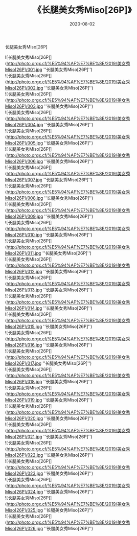 ﻿---
layout: post
title:  《长腿美女秀Miso[26P]》
date:   2020-08-02
img: http://photo.orgx.cf/%E5%94%AF%E7%BE%8E/2019/美女秀Miso[26P]/000.jpg
tags: [美女, 清纯, 唯美]
---

长腿美女秀Miso[26P]


![长腿美女秀Miso[26P]](http://photo.orgx.cf/%E5%94%AF%E7%BE%8E/2019/美女秀Miso[26P]/001.jpg ''长腿美女秀Miso[26P]'') <br>
![长腿美女秀Miso[26P]](http://photo.orgx.cf/%E5%94%AF%E7%BE%8E/2019/美女秀Miso[26P]/002.jpg ''长腿美女秀Miso[26P]'') <br>
![长腿美女秀Miso[26P]](http://photo.orgx.cf/%E5%94%AF%E7%BE%8E/2019/美女秀Miso[26P]/003.jpg ''长腿美女秀Miso[26P]'') <br>
![长腿美女秀Miso[26P]](http://photo.orgx.cf/%E5%94%AF%E7%BE%8E/2019/美女秀Miso[26P]/004.jpg ''长腿美女秀Miso[26P]'') <br>
![长腿美女秀Miso[26P]](http://photo.orgx.cf/%E5%94%AF%E7%BE%8E/2019/美女秀Miso[26P]/005.jpg ''长腿美女秀Miso[26P]'') <br>
![长腿美女秀Miso[26P]](http://photo.orgx.cf/%E5%94%AF%E7%BE%8E/2019/美女秀Miso[26P]/006.jpg ''长腿美女秀Miso[26P]'') <br>
![长腿美女秀Miso[26P]](http://photo.orgx.cf/%E5%94%AF%E7%BE%8E/2019/美女秀Miso[26P]/007.jpg ''长腿美女秀Miso[26P]'') <br>
![长腿美女秀Miso[26P]](http://photo.orgx.cf/%E5%94%AF%E7%BE%8E/2019/美女秀Miso[26P]/008.jpg ''长腿美女秀Miso[26P]'') <br>
![长腿美女秀Miso[26P]](http://photo.orgx.cf/%E5%94%AF%E7%BE%8E/2019/美女秀Miso[26P]/009.jpg ''长腿美女秀Miso[26P]'') <br>
![长腿美女秀Miso[26P]](http://photo.orgx.cf/%E5%94%AF%E7%BE%8E/2019/美女秀Miso[26P]/010.jpg ''长腿美女秀Miso[26P]'') <br>
![长腿美女秀Miso[26P]](http://photo.orgx.cf/%E5%94%AF%E7%BE%8E/2019/美女秀Miso[26P]/011.jpg ''长腿美女秀Miso[26P]'') <br>
![长腿美女秀Miso[26P]](http://photo.orgx.cf/%E5%94%AF%E7%BE%8E/2019/美女秀Miso[26P]/012.jpg ''长腿美女秀Miso[26P]'') <br>
![长腿美女秀Miso[26P]](http://photo.orgx.cf/%E5%94%AF%E7%BE%8E/2019/美女秀Miso[26P]/013.jpg ''长腿美女秀Miso[26P]'') <br>
![长腿美女秀Miso[26P]](http://photo.orgx.cf/%E5%94%AF%E7%BE%8E/2019/美女秀Miso[26P]/014.jpg ''长腿美女秀Miso[26P]'') <br>
![长腿美女秀Miso[26P]](http://photo.orgx.cf/%E5%94%AF%E7%BE%8E/2019/美女秀Miso[26P]/015.jpg ''长腿美女秀Miso[26P]'') <br>
![长腿美女秀Miso[26P]](http://photo.orgx.cf/%E5%94%AF%E7%BE%8E/2019/美女秀Miso[26P]/016.jpg ''长腿美女秀Miso[26P]'') <br>
![长腿美女秀Miso[26P]](http://photo.orgx.cf/%E5%94%AF%E7%BE%8E/2019/美女秀Miso[26P]/017.jpg ''长腿美女秀Miso[26P]'') <br>
![长腿美女秀Miso[26P]](http://photo.orgx.cf/%E5%94%AF%E7%BE%8E/2019/美女秀Miso[26P]/018.jpg ''长腿美女秀Miso[26P]'') <br>
![长腿美女秀Miso[26P]](http://photo.orgx.cf/%E5%94%AF%E7%BE%8E/2019/美女秀Miso[26P]/019.jpg ''长腿美女秀Miso[26P]'') <br>
![长腿美女秀Miso[26P]](http://photo.orgx.cf/%E5%94%AF%E7%BE%8E/2019/美女秀Miso[26P]/020.jpg ''长腿美女秀Miso[26P]'') <br>
![长腿美女秀Miso[26P]](http://photo.orgx.cf/%E5%94%AF%E7%BE%8E/2019/美女秀Miso[26P]/021.jpg ''长腿美女秀Miso[26P]'') <br>
![长腿美女秀Miso[26P]](http://photo.orgx.cf/%E5%94%AF%E7%BE%8E/2019/美女秀Miso[26P]/022.jpg ''长腿美女秀Miso[26P]'') <br>
![长腿美女秀Miso[26P]](http://photo.orgx.cf/%E5%94%AF%E7%BE%8E/2019/美女秀Miso[26P]/023.jpg ''长腿美女秀Miso[26P]'') <br>
![长腿美女秀Miso[26P]](http://photo.orgx.cf/%E5%94%AF%E7%BE%8E/2019/美女秀Miso[26P]/024.jpg ''长腿美女秀Miso[26P]'') <br>
![长腿美女秀Miso[26P]](http://photo.orgx.cf/%E5%94%AF%E7%BE%8E/2019/美女秀Miso[26P]/025.jpg ''长腿美女秀Miso[26P]'') <br>
![长腿美女秀Miso[26P]](http://photo.orgx.cf/%E5%94%AF%E7%BE%8E/2019/美女秀Miso[26P]/026.jpg ''长腿美女秀Miso[26P]'') <br>
